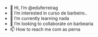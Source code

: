 - 👋 Hi, I’m @eduferreirag
- 👀 I’m interested in curso de barbeiro..
- 🌱 I’m currently learning nada
- 💞️ I’m looking to collaborate on barbearia
- 📫 How to reach me com as perna 

<!---
eduferreirag/eduferreirag is a ✨ special ✨ repository because its `README.md` (this file) appears on your GitHub profile.
You can click the Preview link to take a look at your changes.
--->
